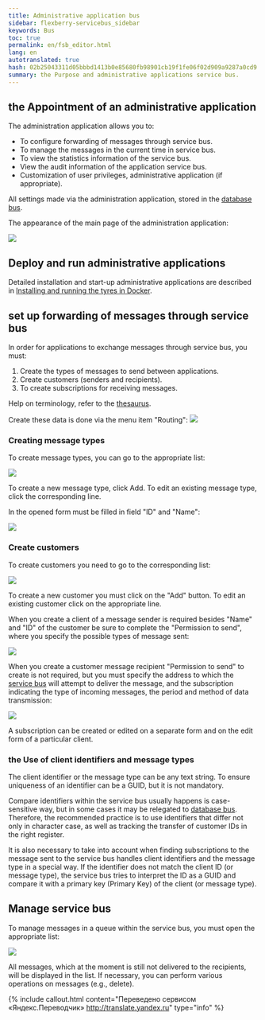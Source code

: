```yaml
--- 
title: Administrative application bus 
sidebar: flexberry-servicebus_sidebar 
keywords: Bus 
toc: true 
permalink: en/fsb_editor.html 
lang: en 
autotranslated: true 
hash: 02b25043311d05bbbd1413b0e85680fb98901cb19f1fe06f02d909a9287a0cd9 
summary: the Purpose and administrative applications service bus. 
--- 
```


## the Appointment of an administrative application 

The administration application allows you to: 

* To configure forwarding of messages through service bus. 
* To manage the messages in the current time in service bus. 
* To view the statistics information of the service bus. 
* View the audit information of the application service bus. 
* Customization of user privileges, administrative application (if appropriate). 

All settings made via the administration application, stored in the [database bus](https://flexberry.github.io/ru/fsb_database.html). 

The appearance of the main page of the administration application: 

![](/images/pages/products/flexberry-servicebus/components/index.png) 

## Deploy and run administrative applications 

Detailed installation and start-up administrative applications are described in [Installing and running the tyres in Docker](https://flexberry.github.io/ru/fsb_installation.html). 

## set up forwarding of messages through service bus 

In order for applications to exchange messages through service bus, you must: 

1. Create the types of messages to send between applications. 
2. Create customers (senders and recipients). 
3. To create subscriptions for receiving messages. 

Help on terminology, refer to the [thesaurus](https://flexberry.github.io/ru/fsb_thesaurus.html). 

Create these data is done via the menu item "Routing": 
![](/images/pages/products/flexberry-servicebus/components/routing.png) 

### Creating message types 

To create message types, you can go to the appropriate list: 

![](/images/pages/products/flexberry-servicebus/components/message-type-list.png) 

To create a new message type, click Add. To edit an existing message type, click the corresponding line. 

In the opened form must be filled in field "ID" and "Name": 

![](/images/pages/products/flexberry-servicebus/components/message-type-edit.png) 

### Create customers 

To create customers you need to go to the corresponding list: 

![](/images/pages/products/flexberry-servicebus/components/clients-list.png) 

To create a new customer you must click on the "Add" button. To edit an existing customer click on the appropriate line.

When you create a client of a message sender is required besides "Name" and "ID" of the customer be sure to complete the "Permission to send", where you specify the possible types of message sent: 

![](/images/pages/products/flexberry-servicebus/components/clients-sender-edit.png) 

When you create a customer message recipient "Permission to send" to create is not required, but you must specify the address to which the [service bus](https://flexberry.github.io/ru/fsb_service.html) will attempt to deliver the message, and the subscription indicating the type of incoming messages, the period and method of data transmission: 

![](/images/pages/products/flexberry-servicebus/components/clients-receiver-edit.png) 

A subscription can be created or edited on a separate form and on the edit form of a particular client. 

### the Use of client identifiers and message types 

The client identifier or the message type can be any text string. To ensure uniqueness of an identifier can be a GUID, but it is not mandatory. 

Compare identifiers within the service bus usually happens is case-sensitive way, but in some cases it may be relegated to [database bus](https://flexberry.github.io/ru/fsb_database.html). Therefore, the recommended practice is to use identifiers that differ not only in character case, as well as tracking the transfer of customer IDs in the right register. 

It is also necessary to take into account when finding subscriptions to the message sent to the service bus handles client identifiers and the message type in a special way. If the identifier does not match the client ID (or message type), the service bus tries to interpret the ID as a GUID and compare it with a primary key (Primary Key) of the client (or message type). 

## Manage service bus 

To manage messages in a queue within the service bus, you must open the appropriate list: 

![](/images/pages/products/flexberry-servicebus/components/messages-list.png) 

All messages, which at the moment is still not delivered to the recipients, will be displayed in the list. If necessary, you can perform various operations on messages (e.g., delete). 



{% include callout.html content="Переведено сервисом «Яндекс.Переводчик» <http://translate.yandex.ru>" type="info" %}